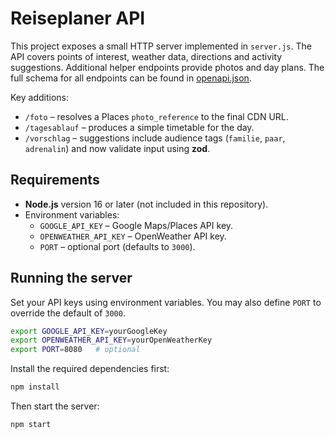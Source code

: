 # Reiseplaner API

This project exposes a small HTTP server implemented in `server.js`. The API covers points of interest, weather data, directions and activity suggestions. Additional helper endpoints provide photos and day plans. The full schema for all endpoints can be found in [openapi.json](openapi.json).

Key additions:
- `/foto` – resolves a Places `photo_reference` to the final CDN URL.
- `/tagesablauf` – produces a simple timetable for the day.
- `/vorschlag` – suggestions include audience tags (`familie`, `paar`, `adrenalin`) and now validate input using **zod**.

## Requirements

 - **Node.js** version 16 or later (not included in this repository).
- Environment variables:
  - `GOOGLE_API_KEY` – Google Maps/Places API key.
  - `OPENWEATHER_API_KEY` – OpenWeather API key.
  - `PORT` – optional port (defaults to `3000`).


## Running the server

Set your API keys using environment variables. You may also define `PORT` to override the default of `3000`.

```bash
export GOOGLE_API_KEY=yourGoogleKey
export OPENWEATHER_API_KEY=yourOpenWeatherKey
export PORT=8080   # optional
```

Install the required dependencies first:

```bash
npm install
```

Then start the server:

```bash
npm start
```
